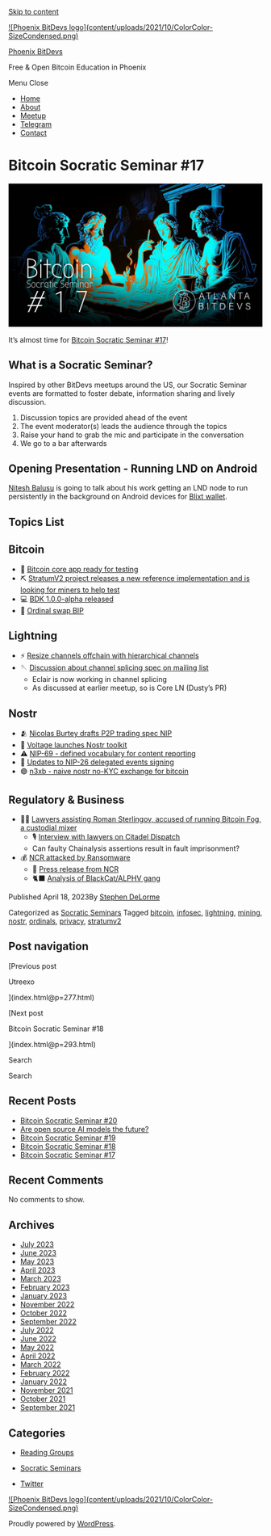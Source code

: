 [Skip to content](index.html@p=284.html#content)

[![Phoenix BitDevs logo](content/uploads/2021/10/ColorColor-
SizeCondensed.png)](index.html)

[Phoenix BitDevs](index.html)

Free & Open Bitcoin Education in Phoenix

Menu  Close

  * [Home](index.html)
  * [About](index.html@p=6.html)
  * [Meetup](https://www.meetup.com/azbitcoin)
  * [Telegram](index.html@p=62.html)
  * [Contact](index.html@p=7.html)

# Bitcoin Socratic Seminar #17

![](content/uploads/2023/04/ATLBitDevs_2023-04-26_socratic-1568x882.jpg)

It’s almost time for [Bitcoin Socratic Seminar
#17](https://www.meetup.com/azbitcoinevents/292584775/)!

## What is a Socratic Seminar?

Inspired by other BitDevs meetups around the US, our Socratic Seminar events
are formatted to foster debate, information sharing and lively discussion.

  1. Discussion topics are provided ahead of the event
  2. The event moderator(s) leads the audience through the topics
  3. Raise your hand to grab the mic and participate in the conversation
  4. We go to a bar afterwards

## Opening Presentation - Running LND on Android

[Nitesh
Balusu](https://snort.social/p/npub1qgwhaaa2lsp54rl0hfx7qa3z678ax6wlre0em475rhpvl7n54cpqgg7y7n)
is going to talk about his work getting an LND node to run persistently in the
background on Android devices for [Blixt
wallet](https://blixtwallet.github.io/).

## Topics List

## Bitcoin

  * 📱 [Bitcoin core app ready for testing](https://bitcoincore.app/)
  * ⛏️ [StratumV2 project releases a new reference implementation and is looking for miners to help test](https://twitter.com/StratumV2/status/1646542195233640454)
  * 💻 [BDK 1.0.0-alpha released](https://github.com/bitcoindevkit/bdk/releases/tag/v1.0.0-alpha.0)
  * 💎 [Ordinal swap BIP](https://lists.linuxfoundation.org/pipermail/bitcoin-dev/2023-March/021521.html)

## Lightning

  * ⚡️ [Resize channels offchain with hierarchical channels](https://lists.linuxfoundation.org/pipermail/lightning-dev/2023-March/003886.html)
  * 🪡 [Discussion about channel splicing spec on mailing list](https://lists.linuxfoundation.org/pipermail/lightning-dev/2023-March/003895.html)
    * Eclair is now working in channel splicing
    * As discussed at earlier meetup, so is Core LN (Dusty’s PR)

## Nostr

  * 🫂 [Nicolas Burtey drafts P2P trading spec NIP](https://github.com/nostr-protocol/nips/pull/405)
  * 🔋 [Voltage launches Nostr toolkit](https://twitter.com/voltage_cloud/status/1646545761461497861)
  * ⚠️ [NIP-69 - defined vocabulary for content reporting](https://github.com/nostr-protocol/nips/pull/457/files)
  * 🔑 [Updates to NIP-26 delegated events signing](https://github.com/nostr-protocol/nips/pull/455)
  * 🟣 [n3xb - naive nostr no-KYC exchange for bitcoin](https://github.com/nobu-maeda/n3xb)

## Regulatory & Business

  * 👨‍⚖️ [Lawyers assisting Roman Sterlingov, accused of running Bitcoin Fog, a custodial mixer](https://www.torekeland.com/roman-sterlingov/)
    * 🎙️ [Interview with lawyers on Citadel Dispatch](https://www.podpage.com/citadeldispatch/cd100-the-disturbing-chainalysis-led-prosecution-of-roman-sterlingov-with-mike-hassard-and-tor-ekeland/)
    * Can faulty Chainalysis assertions result in fault imprisonment?
  * 💰 [NCR attacked by Ransomware](https://www.bleepingcomputer.com/news/security/ncr-suffers-aloha-pos-outage-after-blackcat-ransomware-attack/)
    * 📃 [Press release from NCR](https://www.businesswire.com/news/home/20230417005506/en/NCR-Reports-Cybersecurity-Incident)
    * 🐈‍⬛ [Analysis of BlackCat/ALPHV gang](https://www.varonis.com/blog/blackcat-ransomware)

Published April 18, 2023By [Stephen DeLorme](author/stephen/index.html)

Categorized as [Socratic Seminars](category/socratic-seminars/index.html)
Tagged [bitcoin](tag/bitcoin/index.html), [infosec](tag/infosec/index.html),
[lightning](tag/lightning/index.html), [mining](tag/mining/index.html),
[nostr](tag/nostr/index.html), [ordinals](tag/ordinals/index.html),
[privacy](tag/privacy/index.html), [stratumv2](tag/stratumv2/index.html)

## Post navigation

[Previous post

Utreexo

](index.html@p=277.html)

[Next post

Bitcoin Socratic Seminar #18

](index.html@p=293.html)

Search

Search

## Recent Posts

  * [Bitcoin Socratic Seminar #20](index.html@p=316.html)
  * [Are open source AI models the future?](index.html@p=308.html)
  * [Bitcoin Socratic Seminar #19](index.html@p=300.html)
  * [Bitcoin Socratic Seminar #18](index.html@p=293.html)
  * [Bitcoin Socratic Seminar #17](index.html@p=284.html)

## Recent Comments

No comments to show.

## Archives

  * [July 2023](2023/07/index.html)
  * [June 2023](2023/06/index.html)
  * [May 2023](2023/05/index.html)
  * [April 2023](2023/04/index.html)
  * [March 2023](2023/03/index.html)
  * [February 2023](2023/02/index.html)
  * [January 2023](2023/01/index.html)
  * [November 2022](2022/11/index.html)
  * [October 2022](2022/10/index.html)
  * [September 2022](2022/09/index.html)
  * [July 2022](2022/07/index.html)
  * [June 2022](2022/06/index.html)
  * [May 2022](2022/05/index.html)
  * [April 2022](2022/04/index.html)
  * [March 2022](2022/03/index.html)
  * [February 2022](2022/02/index.html)
  * [January 2022](2022/01/index.html)
  * [November 2021](2021/11/index.html)
  * [October 2021](2021/10/index.html)
  * [September 2021](2021/09/index.html)

## Categories

  * [Reading Groups](category/reading-groups/index.html)
  * [Socratic Seminars](category/socratic-seminars/index.html)

  * [Twitter](https://twitter.com/Phoenixbitdevs)

[![Phoenix BitDevs logo](content/uploads/2021/10/ColorColor-
SizeCondensed.png)](index.html)

Proudly powered by [WordPress](https://wordpress.org/).

